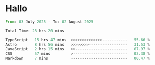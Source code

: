 # Hallo
<!--START_SECTION:waka-->

```rust
From: 03 July 2025 - To: 02 August 2025

Total Time: 28 hrs 20 mins

TypeScript   15 hrs 47 mins  >>>>>>>>>>>>>>-----------   55.66 %
Astro        8 hrs 56 mins   >>>>>>>>-----------------   31.53 %
JavaScript   2 hrs 15 mins   >>-----------------------   07.97 %
CSS          57 mins         >------------------------   03.38 %
Markdown     7 mins          -------------------------   00.47 %
```

<!--END_SECTION:waka-->

